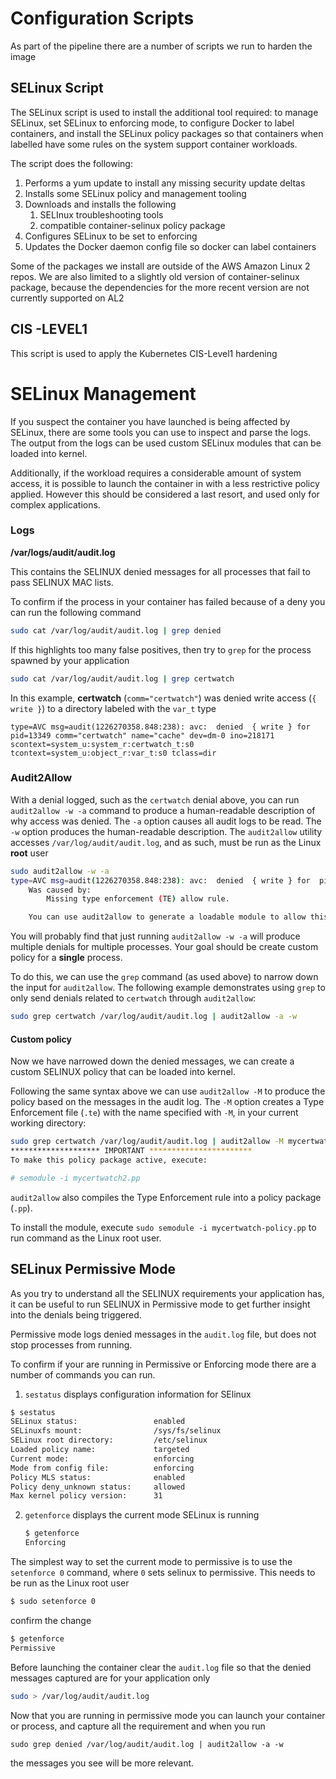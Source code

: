# Configuration Scripts

As part of the pipeline there are a number of scripts we run to harden the image

## SELinux Script

The SELinux script is used to install the additional tool required: to manage SELinux, set SELinux to enforcing mode, to configure Docker to label containers, and install the SELinux policy packages so that containers when labelled have some rules on the system support container workloads.

The script does the following:

1. Performs a yum update to install any missing security update deltas
2. Installs some SELinux policy and management tooling
3. Downloads and installs the following
   1. SELInux troubleshooting tools
   2. compatible container-selinux policy package
4. Configures SELinux to be set to enforcing
5. Updates the Docker daemon config file so docker can label containers

Some of the packages we install are outside of the AWS Amazon Linux 2 repos. We are also limited to a slightly old version of container-selinux package, because the dependencies for the more recent version are not currently supported on AL2

## CIS -LEVEL1

This script is used to apply the Kubernetes CIS-Level1 hardening



# SELinux Management 

If you suspect the container you have launched is being affected by SELinux, there are some tools you can use to inspect and parse the logs. The output from the logs can be used custom SELinux modules that can be loaded into kernel.

Additionally, if the workload requires a considerable amount of system access, it is possible to launch the container in with a less restrictive policy applied. However this should be considered a last resort, and used only for complex applications.

### Logs

**/var/logs/audit/audit.log**

This contains the SELINUX denied messages for all processes that fail to pass SELINUX MAC lists. 

To confirm if the process in your container has failed because of a deny you can run the following command

```bash
sudo cat /var/log/audit/audit.log | grep denied
```

If this highlights too many false positives, then try to `grep` for the process spawned by your application

```bash
sudo cat /var/log/audit/audit.log | grep certwatch
```

In this example, **certwatch** (`comm="certwatch"`) was denied write access (`{ write }`) to a directory labeled with the `var_t` type

```
type=AVC msg=audit(1226270358.848:238): avc:  denied  { write } for  pid=13349 comm="certwatch" name="cache" dev=dm-0 ino=218171 scontext=system_u:system_r:certwatch_t:s0 tcontext=system_u:object_r:var_t:s0 tclass=dir
```

### Audit2Allow

With a denial logged, such as the `certwatch` denial above, you can run  `audit2allow -w -a` command to produce a human-readable description of why access was denied. The `-a` option causes all audit logs to be read. The `-w` option produces the human-readable description. The `audit2allow` utility accesses `/var/log/audit/audit.log`, and as such, must be run as the Linux **root** user

```bash
sudo audit2allow -w -a
type=AVC msg=audit(1226270358.848:238): avc:  denied  { write } for  pid=13349 comm="certwatch" name="cache" dev=dm-0 ino=218171 scontext=system_u:system_r:certwatch_t:s0 tcontext=system_u:object_r:var_t:s0 tclass=dir
	Was caused by:
		Missing type enforcement (TE) allow rule.

	You can use audit2allow to generate a loadable module to allow this access.
```

You will probably find that just running `audit2allow -w -a` will produce multiple denials for multiple processes. Your goal should be create custom policy for a **single** process.

To do this, we can use the `grep` command (as used above) to narrow down the input for `audit2allow`. The following example demonstrates using `grep` to only send denials related to `certwatch` through `audit2allow`: 		

```bash
sudo grep certwatch /var/log/audit/audit.log | audit2allow -a -w
```

#### Custom policy

Now we have narrowed down the denied messages, we can create a custom SELINUX policy that can be loaded into kernel.

Following the same syntax above we can use `audit2allow -M` to produce the policy based on the messages in the audit log. The `-M` option creates a Type Enforcement file (`.te`) with the name specified with `-M`, in your current working directory: 				

```bash
sudo grep certwatch /var/log/audit/audit.log | audit2allow -M mycertwatch-policy
******************** IMPORTANT ***********************
To make this policy package active, execute:

# semodule -i mycertwatch2.pp
```

`audit2allow` also compiles the Type Enforcement rule into a policy package (`.pp`). 

To install the module, execute  `sudo semodule -i mycertwatch-policy.pp` to run command as the Linux root user. 

## SELinux Permissive Mode

As you try to understand all the SELINUX requirements your application has, it can be useful to run SELINUX in Permissive mode to get further insight into the denials being triggered.

Permissive mode logs denied messages in the `audit.log` file, but does not stop processes from running.

To confirm if your are running in Permissive or Enforcing mode there are a number of commands you can run.

1. `sestatus` displays configuration information for SElinux

```bash
$ sestatus
SELinux status:                 enabled
SELinuxfs mount:                /sys/fs/selinux
SELinux root directory:         /etc/selinux
Loaded policy name:             targeted
Current mode:                   enforcing
Mode from config file:          enforcing
Policy MLS status:              enabled
Policy deny_unknown status:     allowed
Max kernel policy version:      31
```

2. `getenforce` displays the current mode SELinux is running

   ```bash
   $ getenforce
   Enforcing
   ```

The simplest way to set the current mode to permissive is to use the `setenforce 0` command, where `0` sets selinux to permissive. This needs to be run as the Linux root user

```bash
$ sudo setenforce 0
```

confirm the change 

```bash
$ getenforce
Permissive
```

Before launching the container clear the `audit.log` file so that the denied messages captured are for your application only

```bash
sudo > /var/log/audit/audit.log
```

Now that you are running in permissive mode you can launch your container or process, and capture all the requirement and when you run 

`sudo grep denied /var/log/audit/audit.log | audit2allow -a -w` 

the messages you see will be more relevant.

